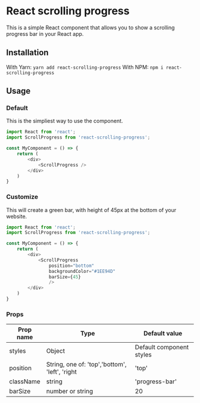 # React scrolling progress

This is a simple React component that allows you to show a scrolling progress bar in your React app.

## Installation
With Yarn:
```yarn add react-scrolling-progress```
With NPM:
```npm i react-scrolling-progress```

## Usage
### Default
This is the simpliest way to use the component.
```javascript
import React from 'react';
import ScrollProgress from 'react-scrolling-progress';

const MyComponent = () => {
    return (
        <div>
            <ScrollProgress />
        </div>
    )
}
```
### Customize
This will create a green bar, with height of 45px at the bottom of your website.
```javascript
import React from 'react';
import ScrollProgress from 'react-scrolling-progress';

const MyComponent = () => {
    return (
        <div>
            <ScrollProgress
                position="bottom"
                backgroundColor="#1EE94D"
                barSize={45}
                />
        </div>
    )
}
```
### Props
|Prop name|Type|Default value|
|---|---|---|
| styles  | Object  | Default component styles  |
| position  | String, one of: 'top','bottom', 'left', 'right| 'top'|
|className |string   |'progress-bar'   |
|barSize|number or string   |20   |


